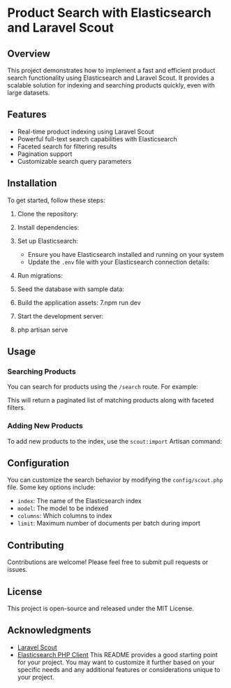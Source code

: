 # Product Search with Elasticsearch and Laravel Scout

## Overview

This project demonstrates how to implement a fast and efficient product search functionality using Elasticsearch and Laravel Scout. It provides a scalable solution for indexing and searching products quickly, even with large datasets.

## Features

- Real-time product indexing using Laravel Scout
- Powerful full-text search capabilities with Elasticsearch
- Faceted search for filtering results
- Pagination support
- Customizable search query parameters

## Installation

To get started, follow these steps:

1. Clone the repository:
2. Install dependencies:

3. Set up Elasticsearch:
   - Ensure you have Elasticsearch installed and running on your system
   - Update the `.env` file with your Elasticsearch connection details:

4. Run migrations:

5. Seed the database with sample data:

6. Build the application assets:
7.npm run dev


8. Start the development server:
9. php artisan serve


## Usage

### Searching Products

You can search for products using the `/search` route. For example:


This will return a paginated list of matching products along with faceted filters.

### Adding New Products

To add new products to the index, use the `scout:import` Artisan command:

## Configuration

You can customize the search behavior by modifying the `config/scout.php` file. Some key options include:

- `index`: The name of the Elasticsearch index
- `model`: The model to be indexed
- `columns`: Which columns to index
- `limit`: Maximum number of documents per batch during import

## Contributing

Contributions are welcome! Please feel free to submit pull requests or issues.

## License

This project is open-source and released under the MIT License.

## Acknowledgments

- [Laravel Scout](https://laravel.com/docs/scout)
- [Elasticsearch PHP Client](https://www.elastic.co/guide/en/elasticsearch/client/php-api/current/)
This README provides a good starting point for your project. You may want to customize it further based on your specific needs and any additional features or considerations unique to your project.
